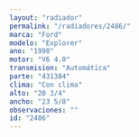```yaml
---
layout: "radiador"
permalink: "/radiadores/2486/"
marca: "Ford"
modelo: "Explorer"
ano: "1998"
motor: "V6 4.0"
transmision: "Automática"
parte: "431384"
clima: "Con clima"
alto: "20 3/4"
ancho: "23 5/8"
observaciones: ""
id: "2486"
---
```


